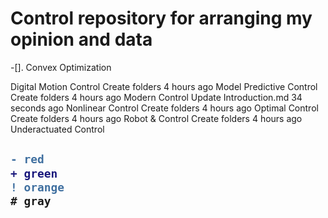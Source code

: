 # Control repository for arranging my opinion and data

-[]. Convex Optimization	 

Digital Motion Control	Create folders	4 hours ago
Model Predictive Control	Create folders	4 hours ago
Modern Control	Update Introduction.md	34 seconds ago
Nonlinear Control	Create folders	4 hours ago
Optimal Control	Create folders	4 hours ago
Robot & Control	Create folders	4 hours ago
Underactuated Control
<h2>

```diff
- red
+ green
! orange
# gray
```

</h2>


